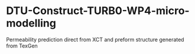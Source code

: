 # DTU-Construct-TURB0-WP4-micro-modelling
Permeability prediction direct from XCT and preform structure generated from TexGen

